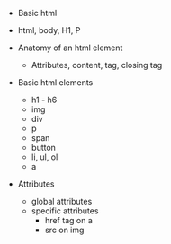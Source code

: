 - Basic html
 - html, body, H1, P

- Anatomy of an html element
  - Attributes, content, tag, closing tag

- Basic html elements
  - h1 - h6
  - img
  - div
  - p
  - span
  - button
  - li, ul, ol
  - a

- Attributes
   - global attributes
   - specific attributes
     - href tag on a
     - src on img